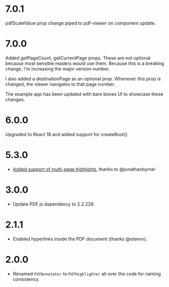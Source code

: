 # 7.0.1

pdfScaleValue prop change piped to pdf-viewer on component update.

# 7.0.0

Added getPageCount, getCurrentPage props. These are not optional because most sensible readers would use them. Because this is a breaking change, I'm increasing the major version number.

I also added a destinationPage as an optional prop. Whenever this prop is changed, the viewer navigates to that page number.

The example app has been updated with bare bones UI to showcase these changes.

# 6.0.0

Upgraded to React 18 and added support for createRoot().

# 5.3.0

- [Added support of multi-page highlights](https://github.com/agentcooper/react-pdf-highlighter/pull/167), thanks to @jonathanbyrne!

# 3.0.0

- Update PDF.js dependency to 2.2.228.

# 2.1.1

- Enabled hyperlinks inside the PDF document (thanks @steevn).

# 2.0.0

- Renamed `PdfAnnotator` to `PdfHighlighter` all over the code for naming consistency.
